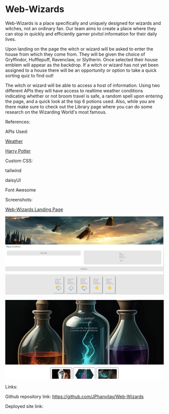 # Web-Wizards

Web-Wizards is a place specifically and uniquely designed for wizards and witches, not an ordinary fan. Our team aims to create a place where they can stop in quickly and efficiently garner pivitol information for their daily lives.  

Upon landing on the page the witch or wizard will be asked to enter the house from which they come from.  They will be given the choice of Gryffindor, Hufflepuff, Ravenclaw, or Slytherin.  Once selected their house emblem will appear as the backdrop.  If a witch or wizard has not yet been assigned to a house there will be an opportunity or option to take a quick sorting quiz to find out!

The witch or wizard will be able to access a host of information. Using two different APIs they will have access to realtime weather conditions indicating whether or not broom travel is safe, a random spell upon entering the page, and a quick look at the top 6 potions used. Also, while you are there make sure to check out the Library page where you can do some research on the Wizarding World's most famous. 



References:

APIs Used: 

[Weather](https://www.weatherapi.com/)
           
[Harry Potter](https://potterdb.com/)



Custom CSS: 

tailwind

daisyUI

Font Awesome



Screenshots:

[Web-Wizards Landing Page]()

![Flying Conditions](./images/weatherpage.jpg)

![Potions Page](./images/PotionsPage.jpg)



Links:

Github repository link: https://github.com/JPhanvilay/Web-Wizards

Deployed site link:

